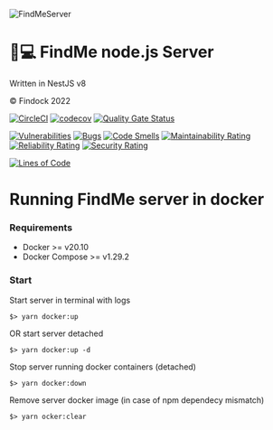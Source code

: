 ![FindMeServer](https://user-images.githubusercontent.com/39082174/151669418-a59f4ad7-e568-43af-9602-c3bb8a910a45.png)

# 🐶💻 FindMe node.js Server

Written in NestJS v8

© Findock 2022

[![CircleCI](https://circleci.com/gh/Findock/findme-server/tree/master.svg?style=svg)](https://circleci.com/gh/Findock/findme-server/tree/master)
[![codecov](https://codecov.io/gh/Findock/findme-server/branch/master/graph/badge.svg?token=HCTEE8KV94)](https://codecov.io/gh/Findock/findme-server)
[![Quality Gate Status](https://sonarcloud.io/api/project_badges/measure?project=Findock_findme-server&metric=alert_status)](https://sonarcloud.io/summary/new_code?id=Findock_findme-server)

[![Vulnerabilities](https://sonarcloud.io/api/project_badges/measure?project=Findock_findme-server&metric=vulnerabilities)](https://sonarcloud.io/summary/new_code?id=Findock_findme-server)
[![Bugs](https://sonarcloud.io/api/project_badges/measure?project=Findock_findme-server&metric=bugs)](https://sonarcloud.io/summary/new_code?id=Findock_findme-server)
[![Code Smells](https://sonarcloud.io/api/project_badges/measure?project=Findock_findme-server&metric=code_smells)](https://sonarcloud.io/summary/new_code?id=Findock_findme-server)
[![Maintainability Rating](https://sonarcloud.io/api/project_badges/measure?project=Findock_findme-server&metric=sqale_rating)](https://sonarcloud.io/summary/new_code?id=Findock_findme-server)
[![Reliability Rating](https://sonarcloud.io/api/project_badges/measure?project=Findock_findme-server&metric=reliability_rating)](https://sonarcloud.io/summary/new_code?id=Findock_findme-server)
[![Security Rating](https://sonarcloud.io/api/project_badges/measure?project=Findock_findme-server&metric=security_rating)](https://sonarcloud.io/summary/new_code?id=Findock_findme-server) 

[![Lines of Code](https://sonarcloud.io/api/project_badges/measure?project=Findock_findme-server&metric=ncloc)](https://sonarcloud.io/summary/new_code?id=Findock_findme-server)

# Running FindMe server in docker

### Requirements

- Docker >= v20.10
- Docker Compose >= v1.29.2

### Start

Start server in terminal with logs

```
$> yarn docker:up
```

OR start server detached 

```
$> yarn docker:up -d
```

Stop server running docker containers (detached)

```
$> yarn docker:down
```

Remove server docker image (in case of npm dependecy mismatch)

```
$> yarn ocker:clear
```
